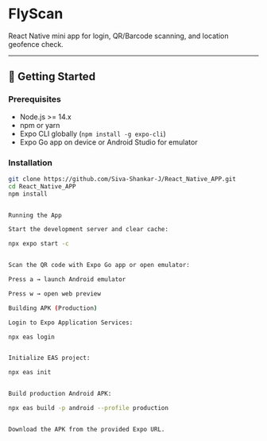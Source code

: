 # FlyScan

React Native mini app for login, QR/Barcode scanning, and location geofence check.

---

## 🚀 Getting Started

### Prerequisites
- Node.js >= 14.x  
- npm or yarn  
- Expo CLI globally (`npm install -g expo-cli`)  
- Expo Go app on device or Android Studio for emulator  

### Installation
```bash
git clone https://github.com/Siva-Shankar-J/React_Native_APP.git
cd React_Native_APP
npm install


Running the App

Start the development server and clear cache:

npx expo start -c


Scan the QR code with Expo Go app or open emulator:

Press a → launch Android emulator

Press w → open web preview

Building APK (Production)

Login to Expo Application Services:

npx eas login


Initialize EAS project:

npx eas init


Build production Android APK:

npx eas build -p android --profile production


Download the APK from the provided Expo URL.
